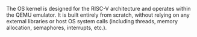 The OS kernel is designed for the RISC-V architecture and operates within the QEMU emulator. It is built entirely from scratch, without relying on any external libraries or host OS system calls (including threads, memory allocation, semaphores, interrupts, etc.).
